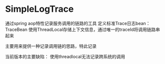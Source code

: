 # SimpleLogTrace
通过spring aop特性记录服务调用的链路的工具
定义标准Trace日志bean：TraceBean
使用ThreadLocal存储上下文信息，通过唯一的traceId将调用链路串起来

主要用来提供一种记录调用链的思路，特此记录

当前版本的主要缺陷：
使用threadlocal无法记录跨系统的调用
